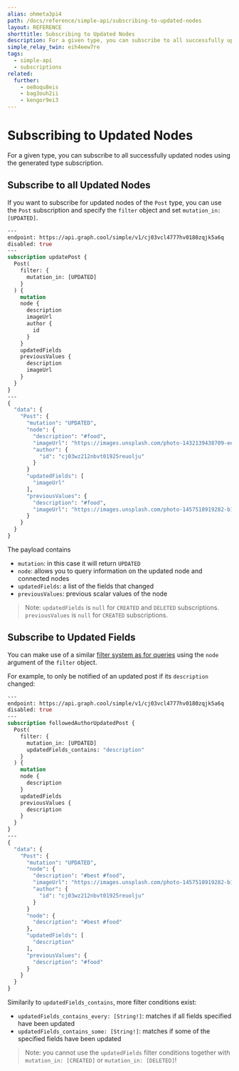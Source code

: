 ```yaml
---
alias: ohmeta3pi4
path: /docs/reference/simple-api/subscribing-to-updated-nodes
layout: REFERENCE
shorttitle: Subscribing to Updated Nodes
description: For a given type, you can subscribe to all successfully updated nodes using the generated type subscription.
simple_relay_twin: eih4eew7re
tags:
  - simple-api
  - subscriptions
related:
  further:
    - oe8oqu8eis
    - bag3ouh2ii
    - kengor9ei3
---
```


# Subscribing to Updated Nodes

For a given type, you can subscribe to all successfully updated nodes using the generated type subscription.

## Subscribe to all Updated Nodes

If you want to subscribe for updated nodes of the `Post` type, you can use the `Post` subscription and specify the `filter` object and set `mutation_in: [UPDATED]`.

```graphql
---
endpoint: https://api.graph.cool/simple/v1/cj03vcl4777hv0180zqjk5a6q
disabled: true
---
subscription updatePost {
  Post(
    filter: {
      mutation_in: [UPDATED]
    }
  ) {
    mutation
    node {
      description
      imageUrl
      author {
        id
      }
    }
    updatedFields
    previousValues {
      description
      imageUrl
    }
  }
}
---
{
  "data": {
    "Post": {
      "mutation": "UPDATED",
      "node": {
        "description": "#food",
        "imageUrl": "https://images.unsplash.com/photo-1432139438709-ee8369449944",
        "author": {
          "id": "cj03wz212nbvt01925reuolju"
        }
      }
      "updatedFields": [
        "imageUrl"
      ],
      "previousValues": {
        "description": "#food",
        "imageUrl": "https://images.unsplash.com/photo-1457518919282-b199744eefd6"
      }
    }
  }
}
```

The payload contains

* `mutation`: in this case it will return `UPDATED`
* `node`: allows you to query information on the updated node and connected nodes
* `updatedFields`: a list of the fields that changed
* `previousValues`: previous scalar values of the node

> Note: `updatedFields` is `null` for `CREATED` and `DELETED` subscriptions. `previousValues` is `null` for `CREATED` subscriptions.

## Subscribe to Updated Fields

You can make use of a similar [filter system as for queries](!alias-xookaexai0) using the `node` argument of the `filter` object.

For example, to only be notified of an updated post if its `description` changed:

```graphql
---
endpoint: https://api.graph.cool/simple/v1/cj03vcl4777hv0180zqjk5a6q
disabled: true
---
subscription followedAuthorUpdatedPost {
  Post(
    filter: {
      mutation_in: [UPDATED]
      updatedFields_contains: "description"
    }
  ) {
    mutation
    node {
      description
    }
    updatedFields
    previousValues {
      description
    }
  }
}
---
{
  "data": {
    "Post": {
      "mutation": "UPDATED",
      "node": {
        "description": "#best #food",
        "imageUrl": "https://images.unsplash.com/photo-1457518919282-b199744eefd6",
        "author": {
          "id": "cj03wz212nbvt01925reuolju"
        }
      }
      "node": {
        "description": "#best #food"
      },
      "updatedFields": [
        "description"
      ],
      "previousValues": {
        "description": "#food"
      }
    }
  }
}
```

Similarily to `updatedFields_contains`, more filter conditions exist:

* `updatedFields_contains_every: [String!]`: matches if all fields specified have been updated
* `updatedFields_contains_some: [String!]`: matches if some of the specified fields have been updated

> Note: you cannot use the `updatedFields` filter conditions together with `mutation_in: [CREATED]` or `mutation_in: [DELETED]`!
